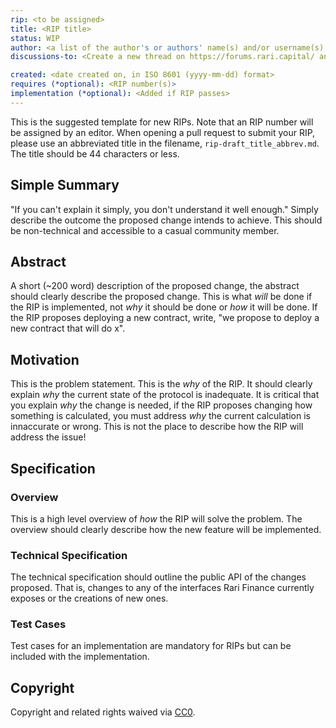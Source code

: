 ```yaml
---
rip: <to be assigned>
title: <RIP title>
status: WIP
author: <a list of the author's or authors' name(s) and/or username(s), or name(s) and email(s), e.g. (use with the parentheses or triangular brackets): FirstName LastName (@GitHubUsername), FirstName LastName <foo@bar.com>, FirstName (@GitHubUsername) and GitHubUsername (@GitHubUsername)>
discussions-to: <Create a new thread on https://forums.rari.capital/ and drop the link here>

created: <date created on, in ISO 8601 (yyyy-mm-dd) format>
requires (*optional): <RIP number(s)>
implementation (*optional): <Added if RIP passes>
---
```

<!--You can leave these HTML comments in your merged RIP and delete the visible duplicate text guides, they will not appear and may be helpful to refer to if you edit it again. This is the suggested template for new RIPs. Note that an RIP number will be assigned by an editor. When opening a pull request to submit your RIP, please use an abbreviated title in the filename, `rip-draft_title_abbrev.md`. The title should be 44 characters or less.-->

This is the suggested template for new RIPs. Note that an RIP number will be assigned by an editor. When opening a pull request to submit your RIP, please use an abbreviated title in the filename, `rip-draft_title_abbrev.md`. The title should be 44 characters or less.

## Simple Summary
<!--"If you can't explain it simply, you don't understand it well enough." Simply describe the outcome the proposed changes intends to achieve. This should be non-technical and accessible to a casual community member.-->
"If you can't explain it simply, you don't understand it well enough." Simply describe the outcome the proposed change intends to achieve. This should be non-technical and accessible to a casual community member.

## Abstract
<!--A short (~200 word) description of the proposed change, the abstract should clearly describe the proposed change. This is what *will* be done if the RIP is implemented, not *why* it should be done or *how* it will be done. If the RIP proposes deploying a new contract, write, "we propose to deploy a new contract that will do x".-->
A short (~200 word) description of the proposed change, the abstract should clearly describe the proposed change. This is what *will* be done if the RIP is implemented, not *why* it should be done or *how* it will be done. If the RIP proposes deploying a new contract, write, "we propose to deploy a new contract that will do x".

## Motivation
<!--This is the problem statement. This is the *why* of the RIP. It should clearly explain *why* the current state of the protocol is inadequate.  It is critical that you explain *why* the change is needed, if the RIP proposes changing how something is calculated, you must address *why* the current calculation is innaccurate or wrong. This is not the place to describe how the RIP will address the issue!-->
This is the problem statement. This is the *why* of the RIP. It should clearly explain *why* the current state of the protocol is inadequate.  It is critical that you explain *why* the change is needed, if the RIP proposes changing how something is calculated, you must address *why* the current calculation is innaccurate or wrong. This is not the place to describe how the RIP will address the issue!

## Specification
<!--The specification should describe the syntax and semantics of any new feature, there are five sections
1. Overview
2. Rationale
3. Technical Specification
4. Test Cases
5. Configurable Values
-->

### Overview
<!--This is a high level overview of *how* the RIP will solve the problem. The overview should clearly describe how the new feature will be implemented.-->
This is a high level overview of *how* the RIP will solve the problem. The overview should clearly describe how the new feature will be implemented.


### Technical Specification
<!--The technical specification should outline the public API of the changes proposed. That is, changes to any of the interfaces Rari Finance currently exposes or the creations of new ones.-->
The technical specification should outline the public API of the changes proposed. That is, changes to any of the interfaces Rari Finance currently exposes or the creations of new ones.

### Test Cases
<!--Test cases for an implementation are mandatory for RIPs but can be included with the implementation..-->
Test cases for an implementation are mandatory for RIPs but can be included with the implementation.

## Copyright
Copyright and related rights waived via [CC0](https://creativecommons.org/publicdomain/zero/1.0/).

